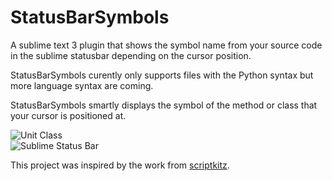 StatusBarSymbols
=========================

A sublime text 3 plugin that shows the symbol name from your source code in the sublime statusbar depending on the cursor position.

StatusBarSymbols curently only supports files with the Python syntax but more language syntax are coming.

StatusBarSymbols smartly displays the symbol of the method or class that your cursor is positioned at.

![Unit Class](https://github.com/OdinTech3/StatusBarSymbols/blob/assets/unit_class.png?raw=true)<br />
![Sublime Status Bar](https://github.com/OdinTech3/StatusBarSymbols/blob/assets/status_bar.png?raw=true)

This project was inspired by the work from [scriptkitz](https://github.com/scriptkitz).
